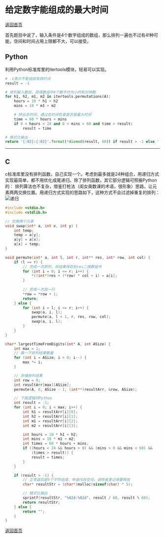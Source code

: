 # 给定数字能组成的最大时间
[返回首页](../README.md)

首先题目中说了，输入条件是4个数字组成的数组，那么排列一遍也不过有4!种可能，空间和时间占用上限都不大，可以接受。
## Python
利用Python标准库里的itertools模块，轻易可以实现。
```python
# -1表示不能组成有效时间
result = -1

# 排列输入数组，获得数组中4个数字作为小时和分钟数
for h1, h2, m1, m2 in itertools.permutations(A):
    hours = 10 * h1 + h2
    mins = 10 * m1 + m2

    # 拼出总时间，通过总时间检查是否是最大时间
    time = 60 * hours + mins
    if 0 < hours < 24 and 0 < mins < 60 and time > result:
        result = time

# 格式化输出
return '{:02}:{:02}'.format(*divmod(result, 60)) if result > -1 else ''
```
---

## C
c标准库里没有排列函数，自己实现一个。考虑到最多就是24种组合，用递归方式实现最简单，都不用优化成尾递归。除了排列函数，其它部分逻辑可照搬Python的：
排列算法也不复杂，借鉴打枪法（闺女奥数课的术语，很形象）思路，让元素两两交换位置。用递归方式实现的思路如下，这种方式不会过滤掉重复的排列：
![递归](https://www.geeksforgeeks.org/wp-content/uploads/NewPermutation.gif)
```c
#include <stdio.h>
#include <stdlib.h>

// 交换两个元素
void swap(int* a, int x, int y) {
    int temp;
    temp = a[y];
    a[y] = a[x];
    a[x] = temp;
}

void permute(int* a, int l, int r, int** res, int* row, int col) {
    if (l == r) {
        // 完成一次排列，将结果保存到res二维数组中
        for (int i = 0; i <= r; i++) {
            *((int*)res + (*row) * col + i) = a[i];
        }
        
        // 完成一次加一行
        *row = *row + 1;
        return;
    } else {
        for (int i = l; i <= r; i++) {
            swap(a, i, l);
            permute(a, l + 1, r, res, row, col);
            swap(a, i, l);
        }
    }
}

char* largestTimeFromDigits(int* A, int ASize) {
    int max = 1;
    // 算一下排列结果数量
    for (int i = ASize; i > 0; i--) {
        max *= i;
    }

    // 存储排列结果
    int row = 0;
    int resultArr[max][ASize];
    permute(A, 0, ASize - 1, (int**)resultArr, &row, ASize);

    // 下面逻辑同Python
    int result = -1;
    for (int i = 0; i < max; i++) {
        int h1 = resultArr[i][0];
        int h2 = resultArr[i][1];
        int m1 = resultArr[i][2];
        int m2 = resultArr[i][3];

        int hours = 10 * h1 + h2;
        int mins = 10 * m1 + m2;
        int times = 60 * hours + mins;
        if ((hours < 24 && hours > 0) && (mins > 0 && mins < 60) &&
            (times > result)) {
            result = times;
        }
    }

    if (result > -1) {
        // 正常返回是5个字符组成，申请内存空间，调用者里记得要释放
        char* resultStr = (char*)malloc(sizeof(char) * 5);

        // 格式化输出
        sprintf(resultStr, "%02d:%02d", result / 60, result % 60);
        return resultStr;
    } else {
        return "";
    }
}
```
[返回首页](../README.md)